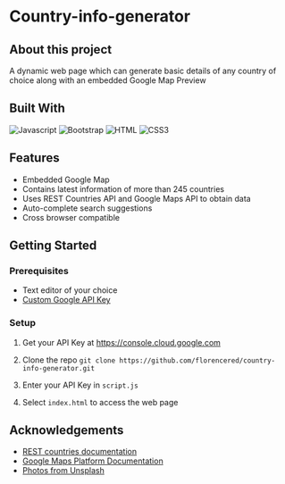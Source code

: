 # Country-info-generator 
## About this project 
A dynamic web page which can generate 
basic details of any country of choice along with
an embedded Google Map Preview 
## Built With 
![Javascript](https://img.shields.io/badge/JavaScript-F7DF1E?style=for-the-badge&logo=javascript&logoColor=black)
 ![Bootstrap](https://img.shields.io/badge/bootstrap-%23563D7C.svg?style=for-the-badge&logo=bootstrap&logoColor=white)
 ![HTML](	https://img.shields.io/badge/HTML5-E34F26?style=for-the-badge&logo=html5&logoColor=white) 
 ![CSS3](https://img.shields.io/badge/CSS3-1572B6?style=for-the-badge&logo=css3&logoColor=white)


## Features

- Embedded Google Map
- Contains latest information of more than 245 countries
- Uses REST Countries API and Google Maps API to obtain data 
- Auto-complete search suggestions
- Cross browser compatible 


## Getting Started 
### Prerequisites
- Text editor of your choice 
- [Custom Google API Key](https://developers.google.com/maps/documentation/javascript/get-api-key) 
### Setup
1. Get your API Key at https://console.cloud.google.com 

2. Clone the repo
`git clone https://github.com/florencered/country-info-generator.git`

3. Enter your API Key in `script.js`  

4. Select `index.html` to access the web page 



## Acknowledgements

 - [REST countries documentation](https://restcountries.com/#api-endpoints-v3-language)
 - [Google Maps Platform Documentation](https://developers.google.com/maps/documentation/javascript)
 - [Photos from Unsplash](https://unsplash.com)

